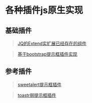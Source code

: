 # 各种插件js原生实现

## 基础插件

> [JQ的Extend实扩展已经存在的组件](知识笔记/大前端/基础/JavaScript/js原生实现/JQ的Extend实扩展已经存在的组件.md)

> [基于bootstrap提示框插件实现](知识笔记/大前端/基础/JavaScript/js原生实现/基于bootstrap提示框插件实现.md)

## 参考插件

> [sweetalert提示框插件](知识笔记/大前端/基础/JavaScript/js原生实现/sweetalert提示框插件.md)

> [toastr弱提示框插件](知识笔记/大前端/基础/JavaScript/js原生实现/toastr弱提示框插件.md)
